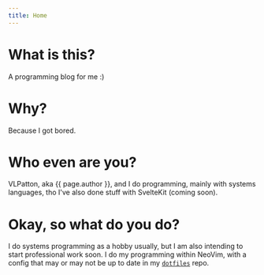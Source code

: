 ```yaml
---
title: Home
---
```

# What is this?
A programming blog for me :)

# Why?
Because I got bored.

# Who even are you?
VLPatton, aka {{ page.author }}, and I do programming, mainly with systems
languages, tho I've also done stuff with SvelteKit (coming soon).

# Okay, so what do you do?
I do systems programming as a hobby usually, but I am also intending to start
professional work soon. I do my programming within NeoVim, with a config that
may or may not be up to date in my [`dotfiles`](https://github.com/VLPatton/dotfiles)
repo.
